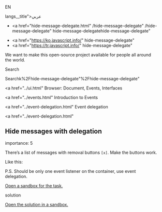 EN

langs\_\_title">عربي</span></a>

-   <a href="hide-message-delegate.html"
    /hide-message-delegate"
    /hide-message-delegate"
    hide-message-delegatehide-message-delegate"

<!-- -->

-   <a href="https://ko.javascript.info/"
    hide-message-delegate"
-   <a href="https://tr.javascript.info/"
    hide-message-delegate"

We want to make this open-source project available for people all around the world.

Search

Searchk%2Fhide-message-delegate"%2Fhide-message-delegate" </a>

<a href="../ui.html" Browser: Document, Events, Interfaces</span></a>

<a href="../events.html" Introduction to Events</span></a>

<a href="../event-delegation.html" Event delegation</span></a>

<a href="../event-delegation.html"

## Hide messages with delegation

<span class="task__importance" title="How important is the task, from 1 to 5">importance: 5</span>

There’s a list of messages with removal buttons `[x]`. Make the buttons work.

Like this:

P.S. Should be only one event listener on the container, use event delegation.

[Open a sandbox for the task.](https://plnkr.co/edit/yJWlA1LCUowhwVGG?p=preview)

solution

[Open the solution in a sandbox.](https://plnkr.co/edit/06hFpY54nWey2nDO?p=preview)
